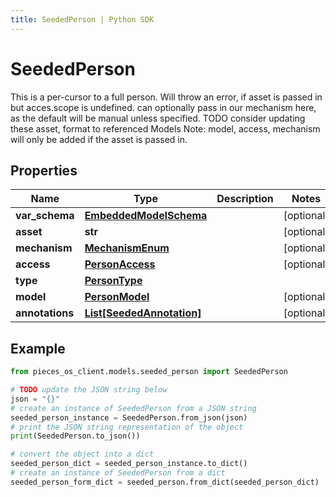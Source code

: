 ```yaml
---
title: SeededPerson | Python SDK
---
```


# SeededPerson

This is a per-cursor to a full person.  Will throw an error, if asset is passed in but acces.scope is undefined.  can optionally pass in our mechanism here, as the default will be manual unless specified.  TODO consider updating these asset, format to referenced Models  Note: model, access, mechanism will only be added if the asset is passed in.

## Properties

Name | Type | Description | Notes
------------ | ------------- | ------------- | -------------
**var_schema** | [**EmbeddedModelSchema**](EmbeddedModelSchema) |  | [optional] 
**asset** | **str** |  | [optional] 
**mechanism** | [**MechanismEnum**](MechanismEnum) |  | [optional] 
**access** | [**PersonAccess**](PersonAccess) |  | [optional] 
**type** | [**PersonType**](PersonType) |  | 
**model** | [**PersonModel**](PersonModel) |  | [optional] 
**annotations** | [**List[SeededAnnotation]**](SeededAnnotation) |  | [optional] 

## Example

```python
from pieces_os_client.models.seeded_person import SeededPerson

# TODO update the JSON string below
json = "{}"
# create an instance of SeededPerson from a JSON string
seeded_person_instance = SeededPerson.from_json(json)
# print the JSON string representation of the object
print(SeededPerson.to_json())

# convert the object into a dict
seeded_person_dict = seeded_person_instance.to_dict()
# create an instance of SeededPerson from a dict
seeded_person_form_dict = seeded_person.from_dict(seeded_person_dict)
```


